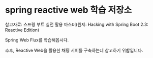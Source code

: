 # spring reactive web 학습 저장소

참고자료: 스프링 부트 실전 활용 마스터(원제: Hacking with Spring Boot 2.3: Reactive Edition)

Spring Web Flux를 학습해봅시다.

추후, Reactive Web을 활용한 채팅 서버를 구축하는데 참고하기 위함입니다.

